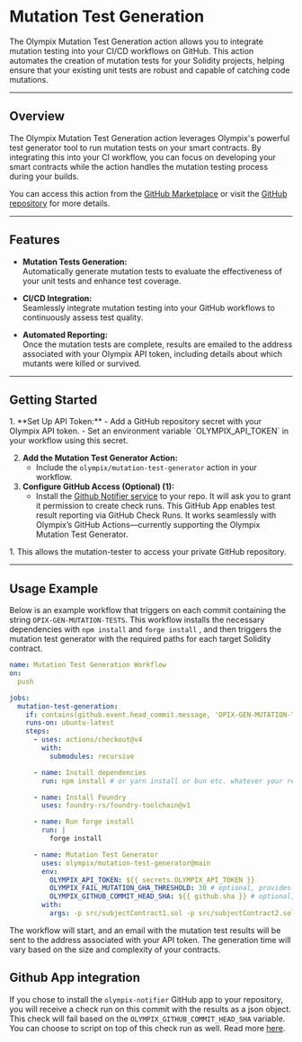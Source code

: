 # Mutation Test Generation

The Olympix Mutation Test Generation action allows you to integrate mutation testing into your CI/CD workflows on GitHub. This action automates the creation of mutation tests for your Solidity projects, helping ensure that your existing unit tests are robust and capable of catching code mutations.

---

## Overview

The Olympix Mutation Test Generation action leverages Olympix's powerful test generator tool to run mutation tests on your smart contracts. By integrating this into your CI workflow, you can focus on developing your smart contracts while the action handles the mutation testing process during your builds.

You can access this action from the [GitHub Marketplace](https://github.com/marketplace/actions/olympix-mutation-test-generator) or visit the [GitHub repository](https://github.com/olympix/mutation-test-generator) for more details.

---

## Features

- **Mutation Tests Generation:**  
Automatically generate mutation tests to evaluate the effectiveness of your unit tests and enhance test coverage.
  
- **CI/CD Integration:**  
  Seamlessly integrate mutation testing into your GitHub workflows to continuously assess test quality.
  
- **Automated Reporting:**  
  Once the mutation tests are complete, results are emailed to the address associated with your Olympix API token, including details about which mutants were killed or survived.

---

## Getting Started
<div class = "annotate" markdown>
1. **Set Up API Token:**
      - Add a GitHub repository secret with your Olympix API token.
      - Set an environment variable `OLYMPIX_API_TOKEN` in your workflow using this secret.

2. **Add the Mutation Test Generator Action:**
      - Include the `olympix/mutation-test-generator` action in your workflow.
3. **Configure GitHub Access (Optional) (1):**
      - Install the [Github Notifier service](http://github.com/apps/olympix-notifier/) to your repo. It will ask you to grant it permission to create check runs. This GitHub App enables test result reporting via GitHub Check Runs. It works seamlessly with Olympix’s GitHub Actions—currently supporting the Olympix Mutation Test Generator.


</div>
1. This allows the mutation-tester to access your private GitHub repository.

---

## Usage Example

Below is an example workflow that triggers on each commit containing the string `OPIX-GEN-MUTATION-TESTS`. This workflow installs the necessary dependencies with `npm install` and `forge install` , and then triggers the mutation test generator with the required paths for each target Solidity contract.

```yaml
name: Mutation Test Generation Workflow
on:
  push

jobs:
  mutation-test-generation:
    if: contains(github.event.head_commit.message, 'OPIX-GEN-MUTATION-TESTS') # Modify this.
    runs-on: ubuntu-latest
    steps:
      - uses: actions/checkout@v4
        with: 
          submodules: recursive

      - name: Install dependencies
        run: npm install # or yarn install or bun etc. whatever your repository requires to setup before being able to call forge test.

      - name: Install Foundry
        uses: foundry-rs/foundry-toolchain@v1

      - name: Run forge install 
        run: |
          forge install

      - name: Mutation Test Generator
        uses: olympix/mutation-test-generator@main
        env:
          OLYMPIX_API_TOKEN: ${{ secrets.OLYMPIX_API_TOKEN }}
          OLYMPIX_FAIL_MUTATION_GHA_THRESHOLD: 30 # optional, provides a threshold(in percentage) below which the check will fail.
          OLYMPIX_GITHUB_COMMIT_HEAD_SHA: ${{ github.sha }} # optional, marks the commit on which the check run will appear in the repo.
        with:
          args: -p src/subjectContract1.sol -p src/subjectContract2.sol # Modify this: List of target contracts (we currently accept a maximum of 5 target contracts.)
```



The workflow will start, and an email with the mutation test results will be sent to the address associated with your API token. The generation time will vary based on the size and complexity of your contracts.

## Github App integration

If you chose to install the `olympix-notifier` GitHub app to your repository, you will receive a check run on this commit with the results as a json object. This check will fail based on the `OLYMPIX_GITHUB_COMMIT_HEAD_SHA` variable. You can choose to script on top of this check run as well. Read more [here](https://docs.github.com/en/rest/checks/runs?apiVersion=2022-11-28).